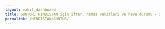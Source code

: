 ```yaml
---
layout: vakit_dashboard
title: GUNTUR, HINDISTAN için iftar, namaz vakitleri ve hava durumu - ilçe/eyalet seç
permalink: /HINDISTAN/GUNTUR/
---
```


<script type="text/javascript">
  var GLOBAL_COUNTRY = 'HINDISTAN';
  var GLOBAL_CITY = 'GUNTUR';
  var GLOBAL_STATE = '';
  var lat = 72;
  var lon = 21;
</script>
